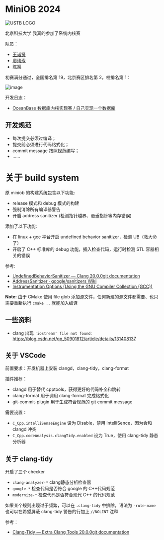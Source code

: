 # MiniOB 2024

![USTB LOGO](https://github.com/user-attachments/assets/72936f72-9dcb-4873-896f-6d731a01eeec)

北京科技大学 我真的参加了系统内核赛

队员：

- [王诺贤](https://bosswnx.xyz)
- [廖玮珑](https://lwl.lol)
- [陈渠](https://blog.virtualfuture.top/)

初赛满分通过，全国排名第 19，北京赛区排名第 2，校排名第 1：

![image](https://github.com/user-attachments/assets/abb3adff-a905-4f54-8025-618011b4e061)

开发日志：

- [OceanBase 数据库内核实现赛 / 自己实现一个数据库](https://blog.lwl.lol/posts/2024-oceanbase-database.html)

## 开发规范

- 每次提交必须过编译；
- 提交前必须进行代码格式化；
- commit message 按照[规范](https://zhuanlan.zhihu.com/p/90281637)编写；
- ……

# 关于 build system

原 miniob 的构建系统包含以下功能:

- release 模式和 debug 模式的构建
- 强制消除所有编译器警告
- 开启 address sanitizer (检测指针越界、悬垂指针等内存错误)

添加了以下功能:

- 在 linux + gcc 平台开启 undefined behavior sanitizer，检测 UB（救大命了）
- 开启了 C++ 标准库的 debug 功能，插入检查代码，运行时检测 STL 容器相关的错误

参考:  

- [UndefinedBehaviorSanitizer — Clang 20.0.0git documentation](https://clang.llvm.org/docs/UndefinedBehaviorSanitizer.html)  
- [AddressSanitizer · google/sanitizers Wiki](https://github.com/google/sanitizers/wiki/AddressSanitizer)  
- [Instrumentation Options (Using the GNU Compiler Collection (GCC))](https://gcc.gnu.org/onlinedocs/gcc/Instrumentation-Options.html)

**Note:** 由于 CMake 使用 file glob 添加源文件，任何新建的源文件都需要、也只需要重新执行 `cmake ..` 就能加入编译

## 一些资料

- clang 出现 `'iostream' file not found`: https://blog.csdn.net/qq_50901812/article/details/131408137

## 关于 VSCode 

前置要求：开发机器上安装 clangd，clang-tidy，clang-format

插件推荐：

- clangd 用于替代 cpptools，获得更好的代码补全和跳转
- clang-format 用于调用 clang-format 完成格式化
- git-commit-plugin 用于生成符合规范的 git commit message
   
需要设置：

- `C_Cpp.intelliSenseEngine` 设为 Disable，禁用 intelliSence，因为会和 clangd 冲突
- `C_Cpp.codeAnalysis.clangTidy.enabled` 设为 True，使用 clang-tidy 静态分析器

## 关于 clang-tidy

开启了三个 checker

- `clang-analyzer-*` clang静态分析检查器
- `google-*` 检查代码是否符合 google 的 C++代码规范
- `modernize-*` 检查代码是否符合现代 C++ 的代码规范
   
如果某个规则出现过于频繁，可以在 `.clang-tidy` 中排除，语法为 `-rule-name`  
也可以在希望屏蔽 clang-tidy 警告的行加上 `//NOLINT` 注释

参考：  
- [Clang-Tidy — Extra Clang Tools 20.0.0git documentation](https://clang.llvm.org/extra/clang-tidy/)
